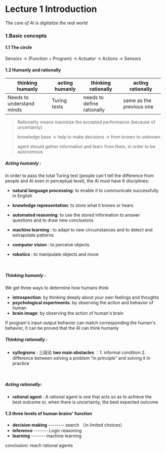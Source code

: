 # Lecture 1 Introduction

*The core of AI is digitalize the real world*

### 1.Basic concepts

#### 1.1 The circle

Sensors -> (Function + Program) -> Actuator -> Actions -> Sensors

#### 1.2 Humanly and rationally

| thinking humanly          | acting humanly | thinking rationally        | acting rationally        |
| ------------------------- | -------------- | -------------------------- | ------------------------ |
| Needs to understand minds | Turing tests   | needs to define rationally | same as the previous one |
> Rationality means maximize the excepted performance (because of uncertainty)
>
> knowledge base -> help to make decisions -> from known to unknown
>
> agent should gather information and learn from them, in order to be autonomous 



##### Acting humanly :

In order to pass the total Turing test (people can't tell the difference from 		people and AI even in perceptual level), the AI must have 6 disciplines:



- **natural language processing**: to enable it to communicate successfully in English

- **knowledge representation**: to store what it knows or hears

- **automated reasoning**: to use the stored information to answer questions and to draw new conclusions

- **machine learning** : to adapt to new circumstances and to detect and extrapolate patterns

- **computer vision** : to perceive objects

- **robotics** : to manipulate objects and move 

  ​



##### Thinking humanly :

We get three ways to determine how humans think



- **introspection**: by thinking deeply about your own feelings and thoughts
- **psychological experiments**: by observing the action and behavior of human 
- **brain image**: by observing the action of human's brain

If program's input-output behavior can match corresponding  the human's behavior, it can be proved that the AI can think humanly



##### Thinking rationally :

- **syllogisms** : 三段论
   **two main obstacles** ：1. informal condition  2. difference between solving a problem “in principle” and solving it in practice	

   ​				


##### **Acting rationally:**

-  **rational agent** : A rational agent is one that acts so as to achieve the best outcome or, when there is uncertainty, the best expected outcome





#### 1.3 three levels of human brains' function

- **decision making** -------- search （in limited choices）
- **inference** ------- Logic reasoning
- **learning** ------- machine learning 


conclusion: reach rational agents

